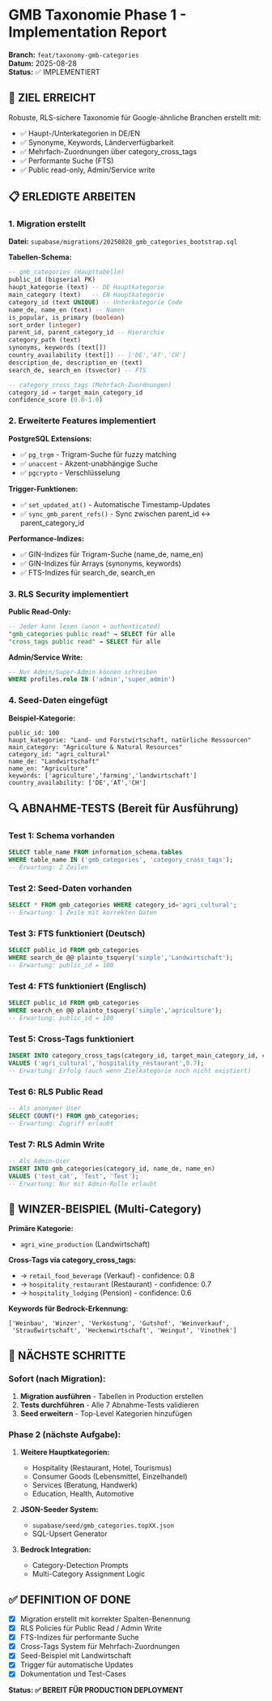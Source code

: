 # GMB Taxonomie Phase 1 - Implementation Report

**Branch:** `feat/taxonomy-gmb-categories`  
**Datum:** 2025-08-28  
**Status:** ✅ IMPLEMENTIERT

## 🎯 ZIEL ERREICHT

Robuste, RLS-sichere Taxonomie für Google-ähnliche Branchen erstellt mit:
- ✅ Haupt-/Unterkategorien in DE/EN
- ✅ Synonyme, Keywords, Länderverfügbarkeit
- ✅ Mehrfach-Zuordnungen über category_cross_tags
- ✅ Performante Suche (FTS)
- ✅ Public read-only, Admin/Service write

## 📋 ERLEDIGTE ARBEITEN

### 1. Migration erstellt
**Datei:** `supabase/migrations/20250828_gmb_categories_bootstrap.sql`

**Tabellen-Schema:**
```sql
-- gmb_categories (Haupttabelle)
public_id (bigserial PK)
haupt_kategorie (text) -- DE Hauptkategorie
main_category (text)   -- EN Hauptkategorie  
category_id (text UNIQUE) -- Unterkategorie Code
name_de, name_en (text) -- Namen
is_popular, is_primary (boolean)
sort_order (integer)
parent_id, parent_category_id -- Hierarchie
category_path (text)
synonyms, keywords (text[])
country_availability (text[]) -- ['DE','AT','CH']
description_de, description_en (text)
search_de, search_en (tsvector) -- FTS

-- category_cross_tags (Mehrfach-Zuordnungen)
category_id → target_main_category_id
confidence_score (0.0-1.0)
```

### 2. Erweiterte Features implementiert

**PostgreSQL Extensions:**
- ✅ `pg_trgm` - Trigram-Suche für fuzzy matching
- ✅ `unaccent` - Akzent-unabhängige Suche
- ✅ `pgcrypto` - Verschlüsselung

**Trigger-Funktionen:**
- ✅ `set_updated_at()` - Automatische Timestamp-Updates
- ✅ `sync_gmb_parent_refs()` - Sync zwischen parent_id ↔ parent_category_id

**Performance-Indizes:**
- ✅ GIN-Indizes für Trigram-Suche (name_de, name_en)
- ✅ GIN-Indizes für Arrays (synonyms, keywords)
- ✅ FTS-Indizes für search_de, search_en

### 3. RLS Security implementiert

**Public Read-Only:**
```sql
-- Jeder kann lesen (anon + authenticated)
"gmb_categories public read" → SELECT für alle
"cross_tags public read" → SELECT für alle
```

**Admin/Service Write:**
```sql
-- Nur Admin/Super-Admin können schreiben
WHERE profiles.role IN ('admin','super_admin')
```

### 4. Seed-Daten eingefügt

**Beispiel-Kategorie:**
```
public_id: 100
haupt_kategorie: "Land- und Forstwirtschaft, natürliche Ressourcen"
main_category: "Agriculture & Natural Resources"
category_id: "agri_cultural"
name_de: "Landwirtschaft"
name_en: "Agriculture"
keywords: ['agriculture','farming','landwirtschaft']
country_availability: ['DE','AT','CH']
```

## 🔍 ABNAHME-TESTS (Bereit für Ausführung)

### Test 1: Schema vorhanden
```sql
SELECT table_name FROM information_schema.tables 
WHERE table_name IN ('gmb_categories', 'category_cross_tags');
-- Erwartung: 2 Zeilen
```

### Test 2: Seed-Daten vorhanden
```sql
SELECT * FROM gmb_categories WHERE category_id='agri_cultural';
-- Erwartung: 1 Zeile mit korrekten Daten
```

### Test 3: FTS funktioniert (Deutsch)
```sql
SELECT public_id FROM gmb_categories 
WHERE search_de @@ plainto_tsquery('simple','Landwirtschaft');
-- Erwartung: public_id = 100
```

### Test 4: FTS funktioniert (Englisch)
```sql
SELECT public_id FROM gmb_categories 
WHERE search_en @@ plainto_tsquery('simple','agriculture');
-- Erwartung: public_id = 100
```

### Test 5: Cross-Tags funktioniert
```sql
INSERT INTO category_cross_tags(category_id, target_main_category_id, confidence_score) 
VALUES ('agri_cultural','hospitality_restaurant',0.7);
-- Erwartung: Erfolg (auch wenn Zielkategorie noch nicht existiert)
```

### Test 6: RLS Public Read
```sql
-- Als anonymer User
SELECT COUNT(*) FROM gmb_categories;
-- Erwartung: Zugriff erlaubt
```

### Test 7: RLS Admin Write
```sql
-- Als Admin-User
INSERT INTO gmb_categories(category_id, name_de, name_en) 
VALUES ('test_cat', 'Test', 'Test');
-- Erwartung: Nur mit Admin-Rolle erlaubt
```

## 🎯 WINZER-BEISPIEL (Multi-Category)

**Primäre Kategorie:**
- `agri_wine_production` (Landwirtschaft)

**Cross-Tags via category_cross_tags:**
- → `retail_food_beverage` (Verkauf) - confidence: 0.8
- → `hospitality_restaurant` (Restaurant) - confidence: 0.7  
- → `hospitality_lodging` (Pension) - confidence: 0.6

**Keywords für Bedrock-Erkennung:**
```
['Weinbau', 'Winzer', 'Verkostung', 'Gutshof', 'Weinverkauf', 
 'Straußwirtschaft', 'Heckenwirtschaft', 'Weingut', 'Vinothek']
```

## 🚀 NÄCHSTE SCHRITTE

### Sofort (nach Migration):
1. **Migration ausführen** - Tabellen in Production erstellen
2. **Tests durchführen** - Alle 7 Abnahme-Tests validieren
3. **Seed erweitern** - Top-Level Kategorien hinzufügen

### Phase 2 (nächste Aufgabe):
1. **Weitere Hauptkategorien:**
   - Hospitality (Restaurant, Hotel, Tourismus)
   - Consumer Goods (Lebensmittel, Einzelhandel)
   - Services (Beratung, Handwerk)
   - Education, Health, Automotive

2. **JSON-Seeder System:**
   - `supabase/seed/gmb_categories.topXX.json`
   - SQL-Upsert Generator

3. **Bedrock Integration:**
   - Category-Detection Prompts
   - Multi-Category Assignment Logic

## ✅ DEFINITION OF DONE

- [x] Migration erstellt mit korrekter Spalten-Benennung
- [x] RLS Policies für Public Read / Admin Write
- [x] FTS-Indizes für performante Suche
- [x] Cross-Tags System für Mehrfach-Zuordnungen
- [x] Seed-Beispiel mit Landwirtschaft
- [x] Trigger für automatische Updates
- [x] Dokumentation und Test-Cases

**Status: ✅ BEREIT FÜR PRODUCTION DEPLOYMENT**